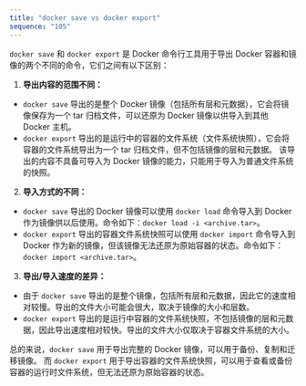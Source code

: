 ```yaml
---
title: "docker save vs docker export"
sequence: "105"
---
```


`docker save` 和 `docker export` 是 Docker 命令行工具用于导出 Docker 容器和镜像的两个不同的命令，它们之间有以下区别：

1. **导出内容的范围不同：**

- `docker save` 导出的是整个 Docker 镜像（包括所有层和元数据），它会将镜像保存为一个 tar 归档文件，可以还原为 Docker 镜像以供导入到其他 Docker 主机。
- `docker export` 导出的是运行中的容器的文件系统（文件系统快照），它会将容器的文件系统导出为一个 tar 归档文件，但不包括镜像的层和元数据。
  该导出的内容不具备可导入为 Docker 镜像的能力，只能用于导入为普通文件系统的快照。

2. **导入方式的不同：**
- `docker save` 导出的 Docker 镜像可以使用 `docker load` 命令导入到 Docker 作为镜像供以后使用。命令如下：`docker load -i <archive.tar>`。
- `docker export` 导出的容器文件系统快照可以使用 `docker import` 命令导入到 Docker 作为新的镜像，但该镜像无法还原为原始容器的状态。命令如下：`docker import <archive.tar>`。

3. **导出/导入速度的差异：**
- 由于 `docker save` 导出的是整个镜像，包括所有层和元数据，因此它的速度相对较慢。导出的文件大小可能会很大，取决于镜像的大小和层数。
- `docker export` 导出的是运行中容器的文件系统快照，不包括镜像的层和元数据，因此导出速度相对较快。导出的文件大小仅取决于容器文件系统的大小。

总的来说，`docker save` 用于导出完整的 Docker 镜像，可以用于备份、复制和迁移镜像。
而 `docker export` 用于导出容器的文件系统快照，可以用于查看或备份容器的运行时文件系统，但无法还原为原始容器的状态。
